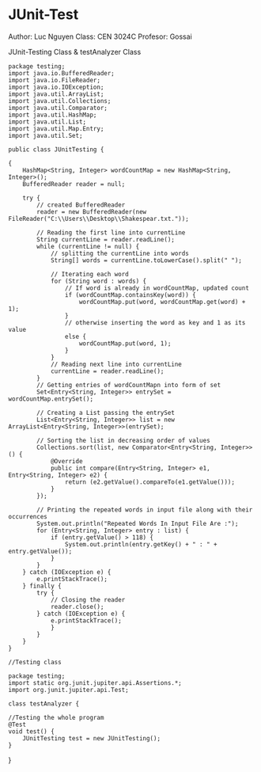 # JUnit-Test
Author: Luc Nguyen
Class: CEN 3024C
Profesor: Gossai

JUnit-Testing Class & testAnalyzer Class

    package testing;
    import java.io.BufferedReader;
    import java.io.FileReader;
    import java.io.IOException;
    import java.util.ArrayList;
    import java.util.Collections;
    import java.util.Comparator;
    import java.util.HashMap;
    import java.util.List;
    import java.util.Map.Entry;
    import java.util.Set;

    public class JUnitTesting {

	{
		HashMap<String, Integer> wordCountMap = new HashMap<String, Integer>();
		BufferedReader reader = null;

		try {
			// created BufferedReader
			reader = new BufferedReader(new FileReader("C:\\Users\\Desktop\\Shakespear.txt."));

			// Reading the first line into currentLine
			String currentLine = reader.readLine();
			while (currentLine != null) {
				// splitting the currentLine into words
				String[] words = currentLine.toLowerCase().split(" ");

				// Iterating each word
				for (String word : words) {
					// If word is already in wordCountMap, updated count
					if (wordCountMap.containsKey(word)) {
						wordCountMap.put(word, wordCountMap.get(word) + 1);
					}
					// otherwise inserting the word as key and 1 as its value
					else {
						wordCountMap.put(word, 1);
					}
				}
				// Reading next line into currentLine
				currentLine = reader.readLine();
			}
			// Getting entries of wordCountMapn into form of set
			Set<Entry<String, Integer>> entrySet = wordCountMap.entrySet();

			// Creating a List passing the entrySet
			List<Entry<String, Integer>> list = new ArrayList<Entry<String, Integer>>(entrySet);

			// Sorting the list in decreasing order of values
			Collections.sort(list, new Comparator<Entry<String, Integer>>() {
				@Override
				public int compare(Entry<String, Integer> e1, Entry<String, Integer> e2) {
					return (e2.getValue().compareTo(e1.getValue()));
				}
			});

			// Printing the repeated words in input file along with their occurrences
			System.out.println("Repeated Words In Input File Are :");
			for (Entry<String, Integer> entry : list) {
				if (entry.getValue() > 118) {
					System.out.println(entry.getKey() + " : " + entry.getValue());
				}
			}
		} catch (IOException e) {
			e.printStackTrace();
		} finally {
			try {
				// Closing the reader
				reader.close();
			} catch (IOException e) {
				e.printStackTrace();
		    	}
	    	}
	    }
    }

    //Testing class
    
    package testing;
    import static org.junit.jupiter.api.Assertions.*;
    import org.junit.jupiter.api.Test;

    class testAnalyzer {

	//Testing the whole program
	@Test
	void test() {
		JUnitTesting test = new JUnitTesting();
	}

}

    

